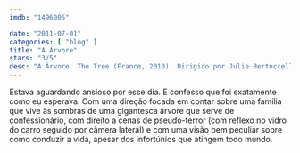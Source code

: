 ```yaml
---
imdb: "1496005"

date: "2011-07-01"
categories: [ "blog" ]
title: "A Árvore"
stars: "3/5"
desc: "A Árvore. The Tree (France, 2010). Dirigido por Julie Bertuccelli. Escrito por Judy Pascoe, Julie Bertuccelli, Elizabeth J. Mars. Com Charlotte Gainsbourg, Morgana Davies, Marton Csokas, Christian Byers, Tom Russell, Gabriel Gotting, Aden Young, Penne Hackforth-Jones, Gillian Jones."
---
```

Estava aguardando ansioso por esse dia. E confesso que foi exatamente como eu esperava. Com uma direção focada em contar sobre uma família que vive às sombras de uma gigantesca árvore que serve de confessionário, com direito a cenas de pseudo-terror (com reflexo no vidro do carro seguido por câmera lateral) e com uma visão bem peculiar sobre como conduzir a vida, apesar dos infortúnios que atingem todo mundo.

